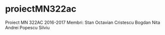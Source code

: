 # proiectMN322ac

Proiect MN 322AC 2016-2017
Membri: 
Stan Octavian
Cristescu Bogdan
Nita Andrei
Popescu Silviu
